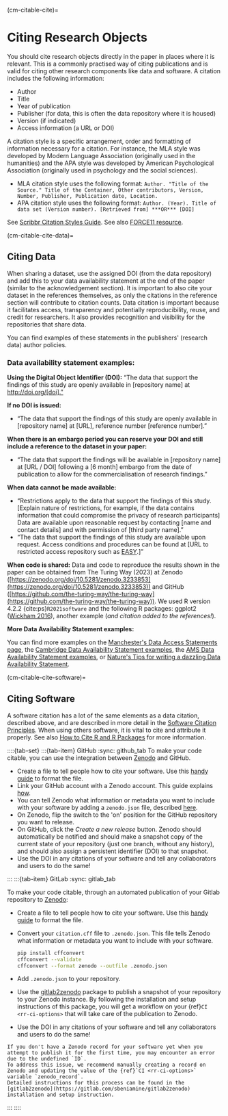 (cm-citable-cite)=
# Citing Research Objects

You should cite research objects directly in the paper in places where it is relevant.
This is a commonly practised way of citing publications and is valid for citing other research components like data and software.
A citation includes the following information:
- Author
- Title
- Year of publication
- Publisher (for data, this is often the data repository where it is housed)
- Version (if indicated)
- Access information (a URL or DOI)

A citation style is a specific arrangement, order and formatting of information necessary for a citation.
For instance, the MLA style was developed by Modern Language Association (originally used in the humanities) and the APA style was developed by American Psychological Association (originally used in psychology and the social sciences).
- MLA citation style uses the following format:
`Author. "Title of the Source." Title of the Container, Other contributors, Version, Number, Publisher, Publication date, Location.`
- APA citation style uses the following format:
`Author. (Year). Title of data set (Version number). [Retrieved from] ***OR*** [DOI]`

See [Scribbr Citation Styles Guide](https://www.scribbr.com/citing-sources/citation-styles/).
See also [FORCE11 resource](https://www.force11.org/node/4771).

(cm-citable-cite-data)=
## Citing Data
When sharing a dataset, use the assigned DOI (from the data repository) and add this to your data availability statement at the end of the paper (similar to the acknowledgement section). 
It is important to also cite your dataset in the references themselves, as only the citations in the reference section will contribute to citation counts.
Data citation is important because it facilitates access, transparency and potentially reproducibility, reuse, and credit for researchers. 
It also provides recognition and visibility for the repositories that share data.

You can find examples of these statements in the publishers' (research data) author policies.

### Data availability statement examples:

**Using the Digital Object Identifier (DOI):**
“The data that support the findings of this study are openly available in [repository name] at http://doi.org/[doi].”

**If no DOI is issued:**
- “The data that support the findings of this study are openly available in [repository name] at [URL], reference number [reference number].”

**When there is an embargo period you can reserve your DOI and still include a reference to the dataset in your paper:**
- “The data that support the findings will be available in [repository name] at [URL / DOI] following a [6 month] embargo from the date of publication to allow for the commercialisation of research findings.”

**When data cannot be made available:**
- “Restrictions apply to the data that support the findings of this study.
[Explain nature of restrictions, for example, if the data contains information that could compromise the privacy of research participants] Data are available upon reasonable request by contacting [name and contact details] and with permission of [third party name].”
-  “The data that support the findings of this study are available upon request.
Access conditions and procedures can be found at [URL to restricted access repository such as [EASY](https://easy.dans.knaw.nl/ui/home).]”

**When code is shared:**
Data and code to reproduce the results shown in the paper can be obtained from The Turing Way (2023) at Zenodo ([https://zenodo.org/doi/10.5281/zenodo.3233853](https://zenodo.org/doi/10.5281/zenodo.3233853)) and GitHub ([https://github.com/the-turing-way/the-turing-way](https://github.com/the-turing-way/the-turing-way)). We used R version 4.2.2 {cite:ps}`R2021software` and the following R packages: ggplot2 ([Wickham 2016](https://cran.r-project.org/web/packages/ggplot2/citation.html)), another example (*and citation added to the references!*). 

**More Data Availability Statement examples:**

You can find more examples on the [Manchester's Data Access Statements page](https://www.library.manchester.ac.uk/using-the-library/staff/research/research-data-management/sharing/data-access-statements/), the [Cambridge Data Availability Statement examples](https://www.cambridge.org/core/services/authors/open-data/data-availability-statements), the [AMS Data Availability Statement examples](https://www.ametsoc.org/index.cfm/ams/publications/author-information/formatting-and-manuscript-components/data-availability-statement-examples/), or [Nature's Tips for writing a dazzling Data Availability Statement](https://researchdata.springernature.com/posts/tips-for-writing-a-dazzling-das-data-availability-statement).

(cm-citable-cite-software)=
## Citing Software

A software citation has a lot of the same elements as a data citation, described above, and are described in more detail in the [Software Citation Principles](https://www.force11.org/software-citation-principles).
When using others software, it is vital to cite and attribute it properly.
See also [How to Cite R and R Packages](https://ropensci.org/blog/2021/11/16/how-to-cite-r-and-r-packages/) for more information.

::::{tab-set}
:::{tab-item} GitHub
:sync: github_tab
To make your code citable, you can use the integration between [Zenodo](https://zenodo.org/) and GitHub.

- Create a file to tell people how to cite your software. Use this [handy guide](https://citation-file-format.github.io/cff-initializer-javascript/) to format the file.
- Link your GitHub account with a Zenodo account. This guide explains [how](https://guides.github.com/activities/citable-code/).
- You can tell Zenodo what information or metadata you want to include with your software by adding a `zenodo.json` file, described [here](https://guide.esciencecenter.nl/#/citable_software/making_software_citable).
- On Zenodo, flip the switch to the 'on' position for the GitHub repository you want to release.
- On GitHub, click the *Create a new release* button.
Zenodo should automatically be notified and should make a snapshot copy of the current state of your repository (just one branch, without any history), and should also assign a persistent identifier (DOI) to that snapshot.
- Use the DOI in any citations of your software and tell any collaborators and users to do the same!

:::
:::{tab-item} GitLab
:sync: gitlab_tab



To make your code citable, through an automated publication of your Gitlab repository to [Zenodo](https://zenodo.org/):

- Create a file to tell people how to cite your software. Use this [handy guide](https://citation-file-format.github.io/cff-initializer-javascript/) to format the file.
- Convert your `citation.cff` file to `.zenodo.json`.
This file tells Zenodo what information or metadata you want to include with your software.

    ```bash
    pip install cffconvert
    cffconvert --validate
    cffconvert --format zenodo --outfile .zenodo.json 
    ```

- Add `.zenodo.json` to your repository.
- Use the [gitlab2zenodo](https://gitlab.com/sbeniamine/gitlab2zenodo) package to publish a snapshot of your repository to your Zenodo instance.
By following the installation and setup instructions of this package, you will get a workflow on your {ref}`CI <rr-ci-options>` that will take care of the publication to Zenodo.
- Use the DOI in any citations of your software and tell any collaborators and users to do the same!

```{note}
If you don't have a Zenodo record for your software yet when you attempt to publish it for the first time, you may encounter an error due to the undefined `ID`. 
To address this issue, we recommend manually creating a record on Zenodo and updating the value of the {ref}`CI <rr-ci-options>` variable `zenodo_record`. 
Detailed instructions for this process can be found in the [gitlab2zenodo](https://gitlab.com/sbeniamine/gitlab2zenodo) installation and setup instruction.
```

:::
::::

